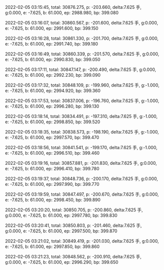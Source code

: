 2022-02-05 03:15:45, total: 30876.275, p: -203.660, delta:7.625 手, g:0.000, e: -7.625, b: 61.000, ep: 2988.980, bp: 399.080

2022-02-05 03:16:07, total: 30860.567, p: -201.600, delta:7.625 手, g:0.000, e: -7.625, b: 61.000, ep: 2991.600, bp: 399.150

2022-02-05 03:16:28, total: 30861.330, p: -201.700, delta:7.625 手, g:0.000, e: -7.625, b: 61.000, ep: 2991.740, bp: 399.180

2022-02-05 03:16:49, total: 30860.339, p: -201.570, delta:7.625 手, g:0.000, e: -7.625, b: 61.000, ep: 2990.830, bp: 399.050

2022-02-05 03:17:11, total: 30847.147, p: -200.490, delta:7.625 手, g:0.000, e: -7.625, b: 61.000, ep: 2992.230, bp: 399.090

2022-02-05 03:17:32, total: 30848.109, p: -199.960, delta:7.625 手, g:-1.000, e: -7.625, b: 61.000, ep: 2994.920, bp: 399.360

2022-02-05 03:17:53, total: 30837.006, p: -196.760, delta:7.625 手, g:-1.000, e: -7.625, b: 61.000, ep: 2996.280, bp: 399.130

2022-02-05 03:18:14, total: 30834.491, p: -197.310, delta:7.625 手, g:-1.000, e: -7.625, b: 61.000, ep: 2998.850, bp: 399.520

2022-02-05 03:18:35, total: 30838.573, p: -198.190, delta:7.625 手, g:-1.000, e: -7.625, b: 61.000, ep: 2997.570, bp: 399.470

2022-02-05 03:18:56, total: 30841.541, p: -199.170, delta:7.625 手, g:-1.000, e: -7.625, b: 61.000, ep: 2996.510, bp: 399.460

2022-02-05 03:19:16, total: 30857.881, p: -201.830, delta:7.625 手, g:0.000, e: -7.625, b: 61.000, ep: 2996.410, bp: 399.780

2022-02-05 03:19:37, total: 30848.736, p: -200.170, delta:7.625 手, g:0.000, e: -7.625, b: 61.000, ep: 2997.990, bp: 399.770

2022-02-05 03:19:59, total: 30847.497, p: -200.670, delta:7.625 手, g:0.000, e: -7.625, b: 61.000, ep: 2998.450, bp: 399.890

2022-02-05 03:20:20, total: 30850.705, p: -200.860, delta:7.625 手, g:0.000, e: -7.625, b: 61.000, ep: 2997.780, bp: 399.830

2022-02-05 03:20:41, total: 30850.803, p: -201.460, delta:7.625 手, g:0.000, e: -7.625, b: 61.000, ep: 2997.500, bp: 399.870

2022-02-05 03:21:02, total: 30849.419, p: -201.030, delta:7.625 手, g:0.000, e: -7.625, b: 61.000, ep: 2997.850, bp: 399.860

2022-02-05 03:21:23, total: 30848.562, p: -200.910, delta:7.625 手, g:0.000, e: -7.625, b: 61.000, ep: 2996.290, bp: 399.650